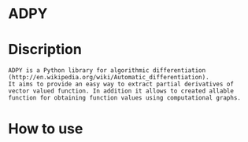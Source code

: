 ADPY
====

Discription
============

    ADPY is a Python library for algorithmic differentiation (http://en.wikipedia.org/wiki/Automatic_differentiation).
    It aims to provide an easy way to extract partial derivatives of vector valued function. In addition it allows to created allable function for obtaining function values using computational graphs.  



How to use
===========
